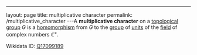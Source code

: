 ---
 layout: page
 title: multiplicative character
 permalink: /multiplicative_character
---A **multiplicative character** on a [topological group](https://defsmath.github.io/DefsMath/topological_group) $G$ is a [homomorphism](https://defsmath.github.io/DefsMath/group_homomorphism) from $G$ to the [group](https://defsmath.github.io/DefsMath/group) of [units](https://defsmath.github.io/DefsMath/unit_of_a_ring) of the [field](https://defsmath.github.io/DefsMath/field) of complex numbers $\mathbb C^\times$. 

Wikidata ID: [Q17099189](https://www.wikidata.org/wiki/Q17099189)